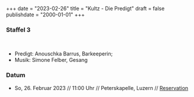 ﻿﻿+++
date = "2023-02-26"
title = "Kultz - Die Predigt"
draft = false
publishdate = "2000-01-01"
+++

### Staffel 3

<br>

* Predigt: Anouschka Barrus, Barkeeperin; 
* Musik: Simone Felber, Gesang


### Datum

* So, 26. Februar 2023  // 11:00 Uhr // Peterskapelle, Luzern // [Reservation](https://eventfrog.ch/de/p/fuehrungen-vortraege/vortrag/die-predigt-anouschka-barrus-7011348945264601663.html) 